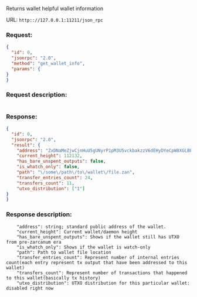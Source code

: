 Returns wallet helpful wallet information

URL: ```http:://127.0.0.1:11211/json_rpc```
### Request: 
```json
{
  "id": 0,
  "jsonrpc": "2.0",
  "method": "get_wallet_info",
  "params": {
}
}
```
### Request description: 
```

```
### Response: 
```json
{
  "id": 0,
  "jsonrpc": "2.0",
  "result": {
    "address": "ZxDNaMeZjwCjnHuU5gUNyrP1pM3U5vckbakzzV6dEHyDYeCpW8XGLBFTshcaY8LkG9RQn7FsQx8w2JeJzJwPwuDm2NfixPAXf",
    "current_height": 112132,
    "has_bare_unspent_outputs": false,
    "is_whatch_only": false,
    "path": "\/some\/path\/to\/wallet\/file.zan",
    "transfer_entries_count": 24,
    "transfers_count": 11,
    "utxo_distribution": ["1"]
}
}
```
### Response description: 
```
    "address": string; standard public address of the wallet.
    "current_height": Current wallet/daemon height
    "has_bare_unspent_outputs": Shows if the wallet still has UTXO from pre-zarcanum era
    "is_whatch_only": Shows if the wallet is watch-only
    "path": Path to wallet file location
    "transfer_entries_count": Represent number of internal entries count(each entry represent tx output that have been addressed to this wallet)
    "transfers_count": Represent number of transactions that happened to this wallet(basically tx history)
    "utxo_distribution": UTXO distribution for this particular wallet: disabled right now

```
